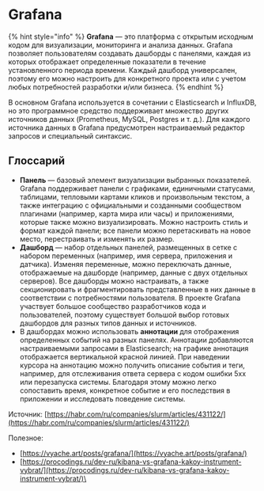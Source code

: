 # Grafana

{% hint style="info" %}
**Grafana** — это платформа с открытым исходным кодом для визуализации, мониторинга и анализа данных. Grafana позволяет пользователям создавать дашборды с панелями, каждая из которых отображает определенные показатели в течение установленного периода времени. Каждый дашборд универсален, поэтому его можно настроить для конкретного проекта или с учетом любых потребностей разработки и/или бизнеса.
{% endhint %}

В основном Grafana используется в сочетании с Elasticsearch и InfluxDB, но это программное средство поддерживает множество других источников данных (Prometheus, MySQL, Postgres и т. д.). Для каждого источника данных в Grafana предусмотрен настраиваемый редактор запросов и специальный синтаксис.

## Глоссарий

* **Панель** — базовый элемент визуализации выбранных показателей. Grafana поддерживает панели с графиками, единичными статусами, таблицами, тепловыми картами кликов и произвольным текстом, а также интеграцию с официальными и созданными сообществом плагинами (например, карта мира или часы) и приложениями, которые также можно визуализировать. Можно настроить стиль и формат каждой панели; все панели можно перетаскивать на новое место, перестраивать и изменять их размер.
* **Дашборд** — набор отдельных панелей, размещенных в сетке с набором переменных (например, имя сервера, приложения и датчика). Изменяя переменные, можно переключать данные, отображаемые на дашборде (например, данные с двух отдельных серверов). Все дашборды можно настраивать, а также секционировать и фрагментировать представленные в них данные в соответствии с потребностями пользователя. В проекте Grafana участвует большое сообщество разработчиков кода и пользователей, поэтому существует большой выбор готовых дашбордов для разных типов данных и источников.
* В дашбордах можно использовать **аннотации** для отображения определенных событий на разных панелях. Аннотации добавляются настраиваемыми запросами в Elasticsearch; на графике аннотация отображается вертикальной красной линией. При наведении курсора на аннотацию можно получить описание события и теги, например, для отслеживания ответа сервера с кодом ошибки 5xx или перезапуска системы. Благодаря этому можно легко сопоставить время, конкретное событие и его последствия в приложении и исследовать поведение системы.







Источник: [https://habr.com/ru/companies/slurm/articles/431122/](https://habr.com/ru/companies/slurm/articles/431122/)

Полезное:&#x20;

* [https://vyache.art/posts/grafana/](https://vyache.art/posts/grafana/)
* [https://procodings.ru/dev-ru/kibana-vs-grafana-kakoy-instrument-vybrat/](https://procodings.ru/dev-ru/kibana-vs-grafana-kakoy-instrument-vybrat/)\
